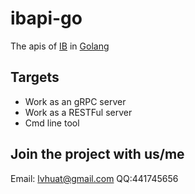# ibapi-go
The apis of [IB](https://www.interactivebrokers.com) in [Golang](https://golang.org)

Targets
---------
- Work as an gRPC server
- Work as  a RESTFul server
- Cmd line tool

Join the project with us/me
-------
Email: lvhuat@gmail.com
QQ:441745656
